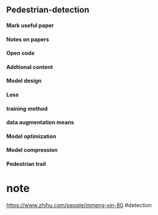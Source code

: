 ## Pedestrian-detection
#### Mark useful paper
#### Notes on papers
#### Open code
#### Addtional content
#### Model design
#### Loss
#### training method
#### data augmentation means
#### Model optimization
#### Model compression
#### Pedestrian trail
# note
https://www.zhihu.com/people/mmeng-xin-80 #detection
